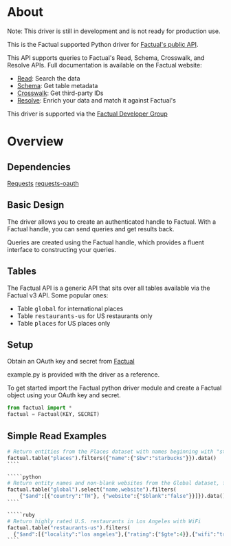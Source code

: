 # About

Note: This driver is still in development and is not ready for production use. 

This is the Factual supported Python driver for [Factual's public API](http://developer.factual.com/display/docs/Factual+Developer+APIs+Version+3).


This API supports queries to Factual's Read, Schema, Crosswalk, and Resolve APIs. Full documentation is available on the Factual website:

*   [Read](http://developer.factual.com/display/docs/Factual+Developer+APIs+Version+3): Search the data
*   [Schema](http://developer.factual.com/display/docs/Core+API+-+Schema): Get table metadata
*   [Crosswalk](http://developer.factual.com/display/docs/Places+API+-+Crosswalk): Get third-party IDs
*   [Resolve](http://developer.factual.com/display/docs/Places+API+-+Resolve): Enrich your data and match it against Factual's

This driver is supported via the [Factual Developer Group](https://groups.google.com/group/factual_developers)

# Overview


## Dependencies
[Requests](http://docs.python-requests.org/en/v0.10.7/index.html)
[requests-oauth](https://github.com/maraujop/requests-oauth)


## Basic Design

The driver allows you to create an authenticated handle to Factual. With a Factual handle, you can send queries and get results back.

Queries are created using the Factual handle, which provides a fluent interface to constructing your queries.

## Tables
The Factual API is a generic API that sits over all tables available via the Factual v3 API. Some popular ones:

*   Table <tt>global</tt> for international places
*   Table <tt>restaurants-us</tt> for US restaurants only
*   Table <tt>places</tt> for US places only

## Setup
Obtain an OAuth key and secret from [Factual](http://www.factual.com/devtools/beta)

example.py is provided with the driver as a reference.

To get started import the Factual python driver module and create a Factual object using your OAuth key and secret.

````python
from factual import *
factual = Factual(KEY, SECRET)
````


## Simple Read Examples

`````python
# Return entities from the Places dataset with names beginning with "starbucks"
factual.table("places").filters({"name":{"$bw":"starbucks"}}).data()
````

`````python
# Return entity names and non-blank websites from the Global dataset, for entities located in Thailand
factual.table("global").select("name,website").filters(
	{"$and":[{"country":"TH"}, {"website":{"$blank":"false"}}]}).data()
````

`````ruby
# Return highly rated U.S. restaurants in Los Angeles with WiFi
factual.table("restaurants-us").filters(
  {"$and":[{"locality":"los angeles"},{"rating":{"$gte":4}},{"wifi":"true"}]}).data()
````

